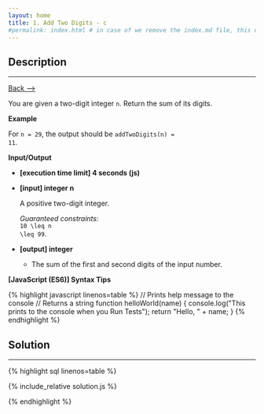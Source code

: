 ```yaml
---
layout: home
title: 1. Add Two Digits - c
#permalink: index.html # in case of we remove the index.md file, this doc will be the index page
---
```


<div class="row">
<div class="columnStmt" markdown="1">

## Description
------

[Back --> ](../README.md) 

You are given a two-digit integer <code>n</code>. Return the sum of its digits.

**Example**

For <code>n = 29</code>, the output should be
<code>addTwoDigits(n) = 11</code>.

**Input/Output**

* **[execution time limit] 4 seconds (js)**

* **[input] integer n**

    A positive two-digit integer.

    _Guaranteed constraints:_<br>
    <code type='math/tex'>10 \leq n \leq 99</code>.

* **[output] integer**

    * The sum of the first and second digits of the input number.

**[JavaScript (ES6)] Syntax Tips**

{% highlight javascript linenos=table %}
// Prints help message to the console
// Returns a string
function helloWorld(name) {
    console.log("This prints to the console when you Run Tests");
    return "Hello, " + name;
}
{% endhighlight %}

</div>
<div class="columnSol" markdown="1">

## Solution
------

{% highlight sql linenos=table %}

{% include_relative solution.js %}

{% endhighlight %}

</div>
</div>
